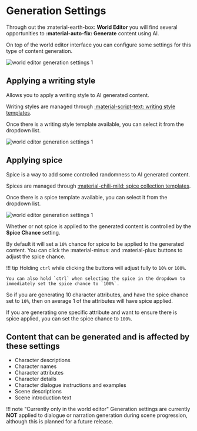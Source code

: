 # Generation Settings

Through out the :material-earth-box: **World Editor** you will find several opportunities to **:material-auto-fix: Generate** content using AI.

On top of the world editor interface you can configure some settings for this type of content generation.

![world editor generation settings 1](/talemate/img/0.26.0/world-editor-generation-settings-1.png)

## Applying a writing style

Allows you to apply a writing style to AI generated content.

Writing styles are managed through [:material-script-text: writing style templates](/talemate/user-guide/world-editor/templates/writing-style). 

Once there is a writing style template available, you can select it from the dropdown list.

![world editor generation settings 1](/talemate/img/0.26.0/world-editor-generation-settings-2.png)

## Applying spice

Spice is a way to add some controlled randomness to AI generated content.

Spices are managed through [:material-chili-mild: spice collection templates](/talemate/user-guide/world-editor/templates/spice).

Once there is a spice template available, you can select it from the dropdown list.

![world editor generation settings 1](/talemate/img/0.26.0/world-editor-generation-settings-3.png)

Whether or not spice is applied to the generated content is controlled by the **Spice Chance** setting.

By default it will set a `10%` chance for spice to be applied to the generated content. You can click the :material-minus: and :material-plus: buttons to adjust the spice chance.

!!! tip
    Holding `ctrl` while clicking the buttons will adjust fully to `10%` or `100%`.

    You can also hold `ctrl` when selecting the spice in the dropdown to immediately set the spice chance to `100%`.

So if you are generating 10 character attributes, and have the spice chance set to `10%`, then on average 1 of the attributes will have spice applied.

If you are generating one specific attribute and want to ensure there is spice applied, you can set the spice chance to `100%`.

## Content that can be generated and is affected by these settings

- Character descriptions
- Character names
- Character attributes
- Character details
- Character dialogue instructions and examples
- Scene descriptions
- Scene introduction text

!!! note "Currently only in the world editor"
    Generation settings are currently **NOT** applied to dialogue or narration generation during
    scene progression, although this is planned for a future release.

